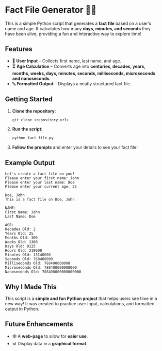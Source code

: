 # Fact File Generator 📄✨  

This is a simple Python script that generates a **fact file** based on a user's name and age. It calculates how many **days, minutes, and seconds** they have been alive, providing a fun and interactive way to explore time!  

## Features  

- 📝 **User Input** – Collects first name, last name, and age.  
- ⏳ **Age Calculation** – Converts age into **centuries, decades, years, months, weeks, days, minutes, seconds, milliseconds, microseconds and nanoseconds**.  
- 🔤 **Formatted Output** – Displays a neatly structured fact file.  

## Getting Started  

1. **Clone the repository:**  
   ```bash
   git clone <repository_url>
   ```  
2. **Run the script:**  
   ```bash
   python fact_file.py
   ```  
3. **Follow the prompts** and enter your details to see your fact file!  

## Example Output  

```
Let's create a fact file on you!  
Please enter your first name: John  
Please enter your last name: Doe  
Please enter your current age: 25  

Doe, John
This is a fact file on Doe, John

NAME:
First Name: John
Last Name: Doe

AGE:
Decades Old: 2
Years Old: 25
Months Old: 300
Weeks Old: 1300
Days Old: 9125
Hours Old: 219000
Minutes Old: 13140000
Seconds Old: 788400000
Milliseconds Old: 788400000000
Microseconds Old: 788400000000000
Nanoseconds Old: 788400000000000000 
```  

## Why I Made This  

This script is a **simple and fun Python project** that helps users see time in a new way! It was created to practice user input, calculations, and formatted output in Python.  

## Future Enhancements  
- 🕸️ A **web-page** to allow for **eaier use**.
- 📊 Display data in a **graphical format**.  
